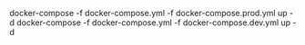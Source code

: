 docker-compose -f docker-compose.yml -f docker-compose.prod.yml up -d
docker-compose -f docker-compose.yml -f docker-compose.dev.yml up -d